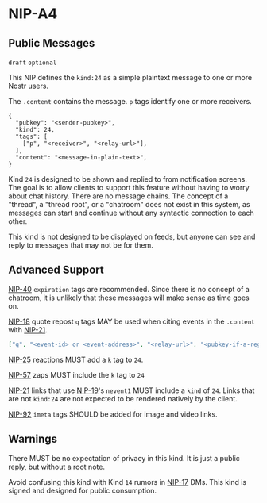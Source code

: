 NIP-A4
======

Public Messages
---------------

`draft` `optional`

This NIP defines the `kind:24` as a simple plaintext message to one or more Nostr users. 

The `.content` contains the message. `p` tags identify one or more receivers.

```jsonc
{
  "pubkey": "<sender-pubkey>",
  "kind": 24,
  "tags": [
    ["p", "<receiver>", "<relay-url>"],
  ],
  "content": "<message-in-plain-text>",
}
```

Kind `24` is designed to be shown and replied to from notification screens. The goal is to allow clients to 
support this feature without having to worry about chat history. There are no message chains. The concept of a 
"thread", a "thread root", or a "chatroom" does not exist in this system, as messages can start and continue 
without any syntactic connection to each other.  

This kind is not designed to be displayed on feeds, but anyone can see and reply to messages that may not be for them.

## Advanced Support

[NIP-40](40.md) `expiration` tags are recommended. Since there is no concept of a chatroom, it is unlikely that these messages will 
make sense as time goes on.

[NIP-18](18.md) quote repost `q` tags MAY be used when citing events in the `.content` with [NIP-21](21.md).

```json
["q", "<event-id> or <event-address>", "<relay-url>", "<pubkey-if-a-regular-event>"]
```

[NIP-25](25.md) reactions MUST add a `k` tag to `24`. 

[NIP-57](57.md) zaps MUST include the `k` tag to `24`

[NIP-21](21.md) links that use [NIP-19](19.md)'s `nevent1` MUST include a `kind` of `24`. Links that are not `kind:24` are not expected to be rendered natively by the client.

[NIP-92](92.md) `imeta` tags SHOULD be added for image and video links.

## Warnings

There MUST be no expectation of privacy in this kind. It is just a public reply, but without a root note.

Avoid confusing this kind with Kind `14` rumors in [NIP-17](17.md) DMs. This kind is signed and designed for public consumption.
